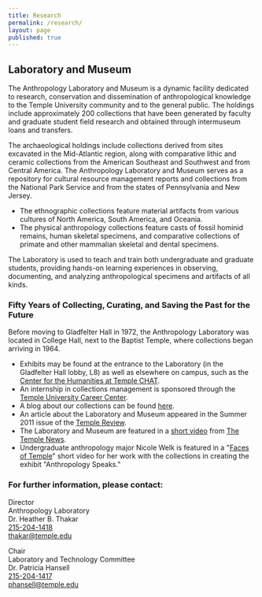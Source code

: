 ```yaml
---
title: Research
permalink: /research/
layout: page
published: true
---
```


## Laboratory and Museum

The Anthropology Laboratory and Museum is a dynamic facility dedicated to research, conservation and dissemination of anthropological knowledge to the Temple University community and to the general public.  The holdings include approximately 200 collections that have been generated by faculty and graduate student field research and obtained through intermuseum loans and transfers.

The archaeological holdings include collections derived from sites excavated in the Mid-Atlantic region, along with comparative lithic and ceramic collections from the American Southeast and Southwest and from Central America. The Anthropology Laboratory and Museum serves as a repository for cultural resource management reports and collections from the National Park Service and from the states of Pennsylvania and New Jersey.

- The ethnographic collections feature material artifacts from various cultures of North America, South America, and Oceania.
- The physical anthropology collections feature casts of fossil hominid remains, human skeletal specimens, and comparative collections of primate and other mammalian skeletal and dental specimens.

The Laboratory is used to teach and train both undergraduate and graduate students, providing hands-on learning experiences in observing, documenting, and analyzing anthropological specimens and artifacts of all kinds.

### Fifty Years of Collecting, Curating, and Saving the Past for the Future

Before moving to Gladfelter Hall in 1972, the Anthropology Laboratory was located in College Hall, next to the Baptist Temple, where collections began arriving in 1964.

- Exhibits may be found at the entrance to the Laboratory (in the Gladfelter Hall lobby, L8) as well as elsewhere on campus, such as the [Center for the Humanities at Temple CHAT](http://www.temple.edu/humanities/activities/exhibits/ExcavatingDesire.htm).
- An internship in collections management is sponsored through the [Temple University Career Center](http://www.temple.edu/provost/careercenter/).
- A blog about our collections can be found [here](http://anthropologylabtemple.wordpress.com). 
- An article about the Laboratory and Museum appeared in the Summer 2011 issue of the [Temple Review](http://www.temple.edu/templemag/archives/2011_summer/Earthly_Treasures_sum11.html).
- The Laboratory and Museum are featured in a [short video](http://www.youtube.com/watch?v=4LecSEiUCxQ) from [The Temple News](http://www.temple-news.com/).
- Undergraduate anthropology major Nicole Welk is  featured in a "[Faces of Temple](http://news.temple.edu/news/faces-nicole_welk)" short video for  her work with the collections in creating the exhibit "Anthropology Speaks."

### For further information, please contact:

Director<br>
Anthropology Laboratory<br>
Dr. Heather B. Thakar<br>
[215-204-1418](tel:2152041418)<br>
[thakar@temple.edu](mailto:thakar@temple.edu)

Chair<br>
Laboratory and Technology Committee<br>
Dr. Patricia Hansell<br>
[215-204-1417](tel:2152041417)<br>
[phansell@temple.edu](mailto:phansell@temple.edu)
